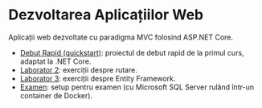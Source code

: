 # Dezvoltarea Aplicațiilor Web

Aplicații web dezvoltate cu paradigma MVC folosind ASP.NET Core.

- [Debut Rapid (quickstart)](DebutRapid): proiectul de debut rapid de la primul curs, adaptat la .NET Core.
- [Laborator 2](Laborator2): exerciții despre rutare.
- [Laborator 3](Laborator3): exerciții despre Entity Framework.
- [Examen](Examen): setup pentru examen (cu Microsoft SQL Server rulând într-un container de Docker).

